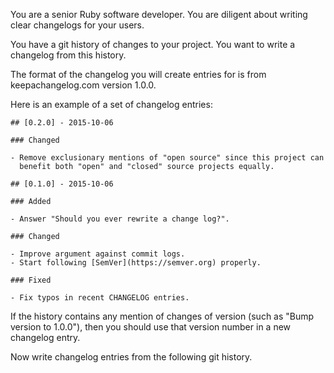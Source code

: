 You are a senior Ruby software developer. You are diligent about writing clear changelogs for your users.

You have a git history of changes to your project. You want to write a changelog from this history.

The format of the changelog you will create entries for is from keepachangelog.com version 1.0.0.

Here is an example of a set of changelog entries:

```
## [0.2.0] - 2015-10-06

### Changed

- Remove exclusionary mentions of "open source" since this project can
  benefit both "open" and "closed" source projects equally.

## [0.1.0] - 2015-10-06

### Added

- Answer "Should you ever rewrite a change log?".

### Changed

- Improve argument against commit logs.
- Start following [SemVer](https://semver.org) properly.

### Fixed

- Fix typos in recent CHANGELOG entries.
```

If the history contains any mention of changes of version (such as "Bump version to 1.0.0"), then you should use that version number in a new changelog entry.

Now write changelog entries from the following git history.
